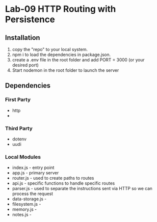 # Lab-09 HTTP Routing with Persistence

## Installation

1. copy the "repo" to your local system.
2. npm i to load the dependencies in package.json.
3. create a .env file in the root folder and add PORT = 3000 (or your desired port)
3. Start nodemon in the root folder to launch the server

## Dependencies

### First Party
* http
* 

### Third Party
* dotenv
* uudi

### Local Modules
* index.js - entry point
* app.js - primary server
* router.js - used to create paths to routes
* api.js - specific functions to handle specific routes
* parser.js - used to separate the instructions sent via HTTP so we can process the request
* data-storage.js - 
* filesystem.js - 
* memory.js - 
* notes.js - 






